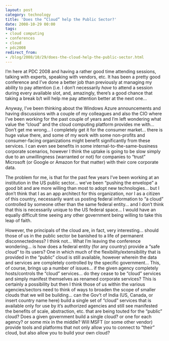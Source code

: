 ```yaml
---
layout: post
category: technology
title: 'Does the “Cloud” help the Public Sector?'
date: 2008-10-29 00:00
tags:
- cloud computing
- conferences
- cloud
- pdc2008
redirect_from:
- /blog/2008/10/29/does-the-cloud-help-the-public-sector.html
---
```

I’m here at PDC 2008 and having a rather good time attending sessions, talking with experts, speaking with vendors, etc. It has been a pretty good conference and I’ve done a better job than previously at managing my ability to pay attention (i.e. I don’t necessarily *have* to attend a session during every available slot, and, amazingly, there’s a good chance that taking a break b/t will help me pay attention better at the next one…

Anyway, I’ve been thinking about the Windows Azure announcements and having discussions with a couple of my colleagues and also the CIO where I’ve been working for the past couple of years and I’m left wondering what value the “cloud” and the cloud computing platform provides me with… Don’t get me wrong… I completely get it for the consumer market… there is huge value there, and some of my work with some non-profits and consumer-facing organizations might benefit significantly from these services. I can even see benefits in some internal-to-the-same-business corporate scenarios, however I think the uptake is going to be slow simply due to an unwillingness (warranted or not) for companies to “trust” Microsoft (or Google or Amazon for that matter) with their core corporate data.

The problem for me, is that for the past few years I’ve been working at an institution in the US public sector… we’ve been “pushing the envelope” a good bit and are more willing than most to adopt new technologies… but I don’t think that I as an app architect for this organization, nor I as a citizen of this country, necessarily want us posting federal information to “a cloud” controlled by someone other than the same federal entity… and I don’t think that this is necessarily unique to the US federal space… I would have an equally difficult time seeing any other government being willing to take this leap of faith.

However, the principals of the cloud are, in fact, very interesting… should those of us in the public sector be banished to a life of permanent disconnectedness? I think not… What I’m leaving the conference wondering… is how does a federal entity (for any country) provide a “safe cloud” to its users? One in which much of the flexibility/extensibility that is provided in the “public” cloud is still available, however wherein the data and services are completely controlled by the specific government… This, of course, brings up a number of issues… if the given agency completely hosts/controls the “cloud” services… do they cease to be “cloud” services and simply manifest themselves as renamed corporate services? This is certainly a possibility but then I think those of us within the various agencies/sectors need to think of ways to broaden the scope of smaller clouds that we will be building… can the Gov’t of India (US, Canada, or insert country name here) build a single set of “cloud” services that is available only for use by it’s authorized agencies and still see manifested the benefits of scale, abstraction, etc. that are being touted for the “public” cloud? Does a given government build a single cloud? or one for each agency? or some mix in the middle? Will MSFT (or some other vendor) provide tools and platforms that not only allow you to connect to “their” cloud, but also allow you to build your own cloud?
